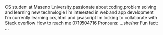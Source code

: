 CS  student at Maseno University,passionate about coding,problem solving and learning new technologie
I’m interested in web and app development
I’m currently learning ccs,html and javascript
Im looking to collaborate with Stack overflow
How to reach me 0719504716
Pronouns: ...she/her
Fun fact: ...

<!---
Lister Moraa is a ✨ special ✨ repository because its `README.md` (this file) appears on your GitHub profile.
You can click the Preview link to take a look at your changes.
--->
